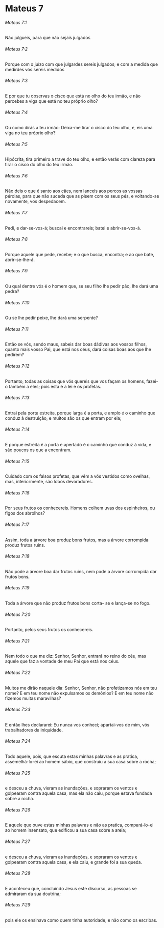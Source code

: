 # Mateus 7

###### Mateus 7:1

Não julgueis, para que não sejais julgados.

###### Mateus 7:2

Porque com o juízo com que julgardes sereis julgados; e com a medida que medirdes vós sereis medidos.

###### Mateus 7:3

E por que tu observas o cisco que está no olho do teu irmão, e não percebes a viga que está no teu próprio olho?

###### Mateus 7:4

Ou como dirás a teu irmão: Deixa-me tirar o cisco do teu olho, e, eis uma viga no teu próprio olho?

###### Mateus 7:5

Hipócrita, tira primeiro a trave do teu olho, e então verás com clareza para tirar o cisco do olho do teu irmão.

###### Mateus 7:6

Não deis o que é santo aos cães, nem lanceis aos porcos as vossas pérolas, para que não suceda que as pisem com os seus pés, e voltando-se novamente, vos despedacem.

###### Mateus 7:7

Pedi, e dar-se-vos-á; buscai e encontrareis; batei e abrir-se-vos-á.

###### Mateus 7:8

Porque aquele que pede, recebe; e o que busca, encontra; e ao que bate, abrir-se-lhe-á.

###### Mateus 7:9

Ou qual dentre vós é o homem que, se seu filho lhe pedir pão, lhe dará uma pedra?

###### Mateus 7:10

Ou se lhe pedir peixe, lhe dará uma serpente?

###### Mateus 7:11

Então se vós, sendo maus, sabeis dar boas dádivas aos vossos filhos, quanto mais vosso Pai, que está nos céus, dará coisas boas aos que lhe pedirem?

###### Mateus 7:12

Portanto, todas as coisas que vós quereis que vos façam os homens, fazei-o também a eles; pois esta é a lei e os profetas.

###### Mateus 7:13

Entrai pela porta estreita, porque larga é a porta, e amplo é o caminho que conduz à destruição, e muitos são os que entram por ela;

###### Mateus 7:14

E porque estreita é a porta e apertado é o caminho que conduz à vida, e são poucos os que a encontram.

###### Mateus 7:15

Cuidado com os falsos profetas, que vêm a vós vestidos como ovelhas, mas, interiormente, são lobos devoradores.

###### Mateus 7:16

Por seus frutos os conhecereis. Homens colhem uvas dos espinheiros, ou figos dos abrolhos?

###### Mateus 7:17

Assim, toda a árvore boa produz bons frutos, mas a árvore corrompida produz frutos ruins.

###### Mateus 7:18

Não pode a árvore boa dar frutos ruins, nem pode a árvore corrompida dar frutos bons.

###### Mateus 7:19

Toda a árvore que não produz frutos bons corta- se e lança-se no fogo.

###### Mateus 7:20

Portanto, pelos seus frutos os conhecereis.

###### Mateus 7:21

Nem todo o que me diz: Senhor, Senhor, entrará no reino do céu, mas aquele que faz a vontade de meu Pai que está nos céus.

###### Mateus 7:22

Muitos me dirão naquele dia: Senhor, Senhor, não profetizamos nós em teu nome? E em teu nome não expulsamos os demônios? E em teu nome não fizemos muitas maravilhas?

###### Mateus 7:23

E então lhes declararei: Eu nunca vos conheci; apartai-vos de mim, vós trabalhadores da iniquidade.

###### Mateus 7:24

Todo aquele, pois, que escuta estas minhas palavras e as pratica, assemelhá-lo-ei ao homem sábio, que construiu a sua casa sobre a rocha;

###### Mateus 7:25

e desceu a chuva, vieram as inundações, e sopraram os ventos e golpearam contra aquela casa, mas ela não caiu, porque estava fundada sobre a rocha.

###### Mateus 7:26

E aquele que ouve estas minhas palavras e não as pratica, compará-lo-ei ao homem insensato, que edificou a sua casa sobre a areia;

###### Mateus 7:27

e desceu a chuva, vieram as inundações, e sopraram os ventos e golpearam contra aquela casa, e ela caiu, e grande foi a sua queda.

###### Mateus 7:28

E aconteceu que, concluindo Jesus este discurso, as pessoas se admiraram da sua doutrina;

###### Mateus 7:29

pois ele os ensinava como quem tinha autoridade, e não como os escribas.

